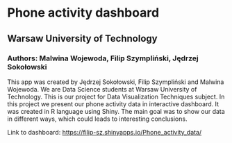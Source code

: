 # Phone activity dashboard
## Warsaw University of Technology
### Authors: Malwina Wojewoda, Filip Szympliński, Jędrzej Sokołowski

This app was created by Jędrzej Sokołowski, Filip Szympliński and Malwina Wojewoda.
We are Data Science students at Warsaw University of Technology. This is our project for Data Visualization Techniques subject.
In this project we present our phone activity data in interactive dashboard. It was created in R language using Shiny.
The main goal was to show our data in different ways, which could leads to interesting conclusions.

Link to dashboard: https://filip-sz.shinyapps.io/Phone_activity_data/
